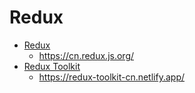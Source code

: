# Redux

- [Redux](https://redux.js.org/)
  - https://cn.redux.js.org/
- [Redux Toolkit](https://redux-toolkit.js.org/)
  - https://redux-toolkit-cn.netlify.app/